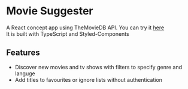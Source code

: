 # Movie Suggester

A React concept app using TheMovieDB API. You can try it [here]()
<br>It is built with TypeScript and Styled-Components

## Features

- Discover new movies and tv shows with filters to specify genre and languge
- Add titles to favourites or ignore lists without authentication
